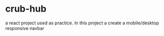 # crub-hub
a react project used as practice. In this project a create a mobile/desktop responsive navbar
